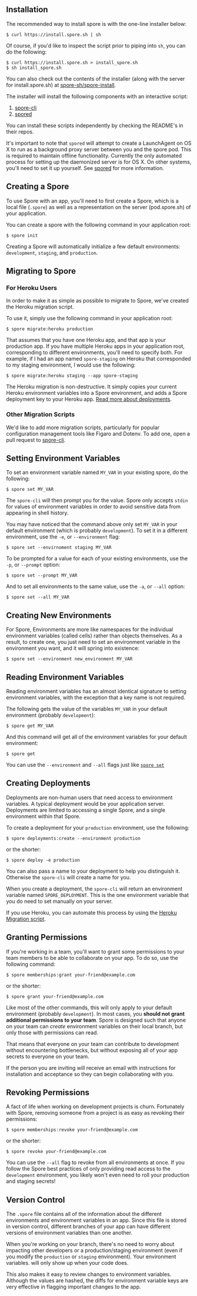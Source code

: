 ## Installation

The recommended way to install spore is with the one-line installer below:

```
$ curl https://install.spore.sh | sh
```

Of course, if you'd like to inspect the script prior to piping into `sh`, you can do the following:

```
$ curl https://install.spore.sh > install_spore.sh
$ sh install_spore.sh
```

You can also check out the contents of the installer (along with the server for install.spore.sh) at [spore-sh/spore-install](https://github.com/spore-sh/spore-install).

The installer will install the following components with an interactive script:

1. [spore-cli](https://github.com/spore-sh/spore-cli-node)
2. [spored](https://github.com/spore-sh/spored)

You can install these scripts independently by checking the README's in their repos.

It's important to note that `spored` will attempt to create a LaunchAgent on OS X to run as a background proxy server
between you and the spore pod. This is required to maintain offline functionality. Currently the only automated process
for setting up the daemonized server is for OS X. On other systems, you'll need to set it up yourself. See [spored](https://github.com/spore-sh/spored) for more information.



## Creating a Spore

To use Spore with an app, you'll need to first create a Spore, which is a local file (`.spore`) as well as a
representation on the server (pod.spore.sh) of your application.

You can create a spore with the following command in your application root:

```
$ spore init
```

Creating a Spore will automatically initialize a few default environments: `development`, `staging`, and `production`.



## Migrating to Spore

### For Heroku Users

In order to make it as simple as possible to migrate to Spore, we've created the Heroku migration script.

To use it, simply use the following command in your application root:

```
$ spore migrate:heroku production
```

That assumes that you have one Heroku app, and that app is your production app. If you have multiple
Heroku apps in your application root, corresponding to different environments, you'll need to specify both.
For example, if I had an app named `spore-staging` on Heroku that corresponded to my staging environment,
I would use the following:

```
$ spore migrate:heroku staging --app spore-staging
```

The Heroku migration is non-destructive. It simply copies your current Heroku environment variables into
a Spore environment, and adds a Spore deployment key to your Heroku app. [Read more about deployments](#creating-deployments).

### Other Migration Scripts

We'd like to add more migration scripts, particularly for popular configuration management tools like
Figaro and Dotenv. To add one, open a pull request to [spore-cli](https://github.com/spore-sh/spore-cli-node).




## Setting Environment Variables

To set an environment variable named `MY_VAR` in your existing spore, do the following:

```
$ spore set MY_VAR
```

The `spore-cli` will then prompt you for the value. Spore only accepts `stdin` for values of environment variables
in order to avoid sensitive data from appearing in shell history.

You may have noticed that the command above only set `MY_VAR` in your default environment (which is probably `development`). To set it in a different environment, use the `-e`, or `--environment` flag:

```
$ spore set --envirnoment staging MY_VAR
```

To be prompted for a value for each of your existing environments, use the `-p`, or `--prompt` option:

```
$ spore set --prompt MY_VAR
```

And to set all environments to the same value, use the `-a`, or `--all` option:

```
$ spore set --all MY_VAR
```


## Creating New Environments

For Spore, Environments are more like namespaces for the individual environment variables (called cells) rather than objects themselves. As a result, to create one, you just need to set an environment variable in the environment you 
want, and it will spring into existence:

```
$ spore set --environment new_environment MY_VAR
```


## Reading Environment Variables

Reading environment variables has an almost identical signature to setting environment variables, with the exception
that a key name is not required.

The following gets the value of the variables `MY_VAR` in your default environment (probably `development`):

```
$ spore get MY_VAR
```

And this command will get all of the environment variables for your default environment:

```
$ spore get
```

You can use the `--environment` and `--all` flags just like [`spore set`](#setting-environment-variables)



## Creating Deployments

Deployments are non-human users that need access to environment variables. A typical deployment would be your
application server. Deployments are limited to accessing a single Spore, and a single environment within that
Spore.

To create a deployment for your `production` environment, use the following:

```
$ spore deployments:create --environment production
```

or the shorter:

```
$ spore deploy -e production
```

You can also pass a name to your deployment to help you distinguish it. Otherwise the `spore-cli` will create a
name for you.

When you create a deployment, the `spore-cli` will return an environment variable named `SPORE_DEPLOYMENT`. This
is the one environment variable that you do need to set manually on your server.

If you use Heroku, you can automate this process by using the [Heroku Migration script](#for-heroku-users).


## Granting Permissions

If you're working in a team, you'll want to grant some permissions to your team members to be able to collaborate
on your app. To do so, use the following command:

```
$ spore memberships:grant your-friend@example.com
```

or the shorter:

```
$ spore grant your-friend@example.com
```

Like most of the other commands, this will only apply to your default environment (probably `development`).
In most cases, you **should not grant additional permissions to your team**. Spore is designed such that anyone
on your team can *create* environment variables on their local branch, but only those with permissions can read.

That means that everyone on your team can contribute to development without encountering bottlenecks, but without
exposing all of your app secrets to everyone on your team.

If the person you are inviting will receive an email with instructions for installation and acceptance so they can
begin collaborating with you.



## Revoking Permissions

A fact of life when working on development projects is churn. Fortunately with Spore, removing someone from a
project is as easy as revoking their permissions:

```
$ spore memberships:revoke your-friend@example.com
```

or the shorter:

```
$ spore revoke your-friend@example.com
```

You can use the `--all` flag to revoke from all environments at once. If you follow the Spore best practices
of only providing read access to the `development` environment, you likely won't even need to roll your
production and staging secrets!



## Version Control

The `.spore` file contains all of the information about the different environments and environment variables in an app.
Since this file is stored in version control, different branches of your app can have different versions of
environment variables than one another.

When you're working on your branch, there's no need to worry about impacting other developers or a production/staging
environment (even if you modify the `production` or `staging` environment). Your environment variables. will only
show up when your code does.

This also makes it easy to review changes to environment variables. Although the values are hashed, the diffs for
environment variable keys are very effective in flagging important changes to the app.

